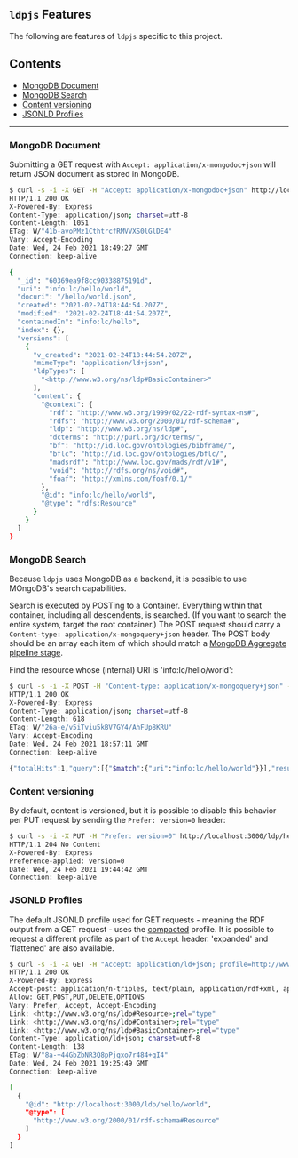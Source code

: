 `ldpjs` Features
----------------

The following are features of `ldpjs` specific to this project.

Contents
-----------------

* [MongoDB Document](#mongodb-document)
* [MongoDB Search](#mongodb-search)
* [Content versioning](#content-versioning)
* [JSONLD Profiles](#jsonld-profiles)

----------------

### MongoDB Document

Submitting a GET request with `Accept: application/x-mongodoc+json` will return 
JSON document as stored in MongoDB.

```bash
$ curl -s -i -X GET -H "Accept: application/x-mongodoc+json" http://localhost:3000/ldp/hello/world
HTTP/1.1 200 OK
X-Powered-By: Express
Content-Type: application/json; charset=utf-8
Content-Length: 1051
ETag: W/"41b-avoPMz1CthtrcfRMVVXS0lGlDE4"
Vary: Accept-Encoding
Date: Wed, 24 Feb 2021 18:49:27 GMT
Connection: keep-alive

{
  "_id": "60369ea9f8cc90338875191d",
  "uri": "info:lc/hello/world",
  "docuri": "/hello/world.json",
  "created": "2021-02-24T18:44:54.207Z",
  "modified": "2021-02-24T18:44:54.207Z",
  "containedIn": "info:lc/hello",
  "index": {},
  "versions": [
    {
      "v_created": "2021-02-24T18:44:54.207Z",
      "mimeType": "application/ld+json",
      "ldpTypes": [
        "<http://www.w3.org/ns/ldp#BasicContainer>"
      ],
      "content": {
        "@context": {
          "rdf": "http://www.w3.org/1999/02/22-rdf-syntax-ns#",
          "rdfs": "http://www.w3.org/2000/01/rdf-schema#",
          "ldp": "http://www.w3.org/ns/ldp#",
          "dcterms": "http://purl.org/dc/terms/",
          "bf": "http://id.loc.gov/ontologies/bibframe/",
          "bflc": "http://id.loc.gov/ontologies/bflc/",
          "madsrdf": "http://www.loc.gov/mads/rdf/v1#",
          "void": "http://rdfs.org/ns/void#",
          "foaf": "http://xmlns.com/foaf/0.1/"
        },
        "@id": "info:lc/hello/world",
        "@type": "rdfs:Resource"
      }
    }
  ]
}
```


### MongoDB Search

Because `ldpjs` uses MongoDB as a backend, it is possible to use MOngoDB's search
capabilities.  

Search is executed by POSTing to a Container.  Everything within that container, 
including all descendents, is searched.  (If you want to search the entire system, 
target the root container.)  The POST request should carry a `Content-type: application/x-mongoquery+json`
header.  The POST body should be an array each item of which should match a 
[MongoDB Aggregate pipeline stage](https://docs.mongodb.com/manual/aggregation/).  

Find the resource whose (internal) URI is 'info:lc/hello/world':
```bash
$ curl -s -i -X POST -H "Content-type: application/x-mongoquery+json" --data '[{"$match": { "uri": "info:lc/hello/world" } }]' http://localhost:3000/ldp/hello
HTTP/1.1 200 OK
X-Powered-By: Express
Content-Type: application/json; charset=utf-8
Content-Length: 618
ETag: W/"26a-e/v5iTviu5kBV7GY4/AhFUp8KRU"
Vary: Accept-Encoding
Date: Wed, 24 Feb 2021 18:57:11 GMT
Connection: keep-alive

{"totalHits":1,"query":[{"$match":{"uri":"info:lc/hello/world"}}],"results":[{"modified":"2021-02-24T18:44:54.207Z","mimeType":"application/ld+json","data":{"@context":{"rdf":"http://www.w3.org/1999/02/22-rdf-syntax-ns#","rdfs":"http://www.w3.org/2000/01/rdf-schema#","ldp":"http://www.w3.org/ns/ldp#","dcterms":"http://purl.org/dc/terms/","bf":"http://id.loc.gov/ontologies/bibframe/","bflc":"http://id.loc.gov/ontologies/bflc/","madsrdf":"http://www.loc.gov/mads/rdf/v1#","void":"http://rdfs.org/ns/void#","foaf":"http://xmlns.com/foaf/0.1/"},"@id":"http://localhost:3000/ldp/hello/world","@type":"rdfs:Resource"}}]}
```


### Content versioning

By default, content is versioned, but it is possible to disable this behavior per 
PUT request by sending the `Prefer: version=0` header:

```bash
$ curl -s -i -X PUT -H "Prefer: version=0" http://localhost:3000/ldp/hello/world
HTTP/1.1 204 No Content
X-Powered-By: Express
Preference-applied: version=0
Date: Wed, 24 Feb 2021 19:44:42 GMT
Connection: keep-alive
```


### JSONLD Profiles

The default JSONLD profile used for GET requests - meaning the RDF output from a 
GET request - uses the [compacted](http://www.w3.org/ns/json-ld#compacted) profile.  It 
is possible to request a different profile as part of the `Accept` header.
'expanded' and 'flattened' are also available.

```bash
$ curl -s -i -X GET -H "Accept: application/ld+json; profile=http://www.w3.org/ns/json-ld#expanded" http://localhost:3000/ldp/hello/world
HTTP/1.1 200 OK
X-Powered-By: Express
Accept-post: application/n-triples, text/plain, application/rdf+xml, application/n3, text/n3, text/turtle, application/ld+json,  application/x-mongoquery+json
Allow: GET,POST,PUT,DELETE,OPTIONS
Vary: Prefer, Accept, Accept-Encoding
Link: <http://www.w3.org/ns/ldp#Resource>;rel="type"
Link: <http://www.w3.org/ns/ldp#Container>;rel="type"
Link: <http://www.w3.org/ns/ldp#BasicContainer>;rel="type"
Content-Type: application/ld+json; charset=utf-8
Content-Length: 138
ETag: W/"8a-+44GbZbNR3Q8pPjqxo7r484+qI4"
Date: Wed, 24 Feb 2021 19:25:49 GMT
Connection: keep-alive

[
  {
    "@id": "http://localhost:3000/ldp/hello/world",
    "@type": [
      "http://www.w3.org/2000/01/rdf-schema#Resource"
    ]
  }
]
```
